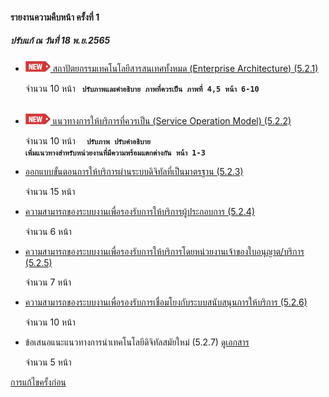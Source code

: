 #### รายงานความคืบหน้า ครั้งที่ 1

##### ปรับแก้ ณ วันที่ 18 พ.ย.2565

- [![new!](/doc/res/new2.png) สถาปัตยกรรมเทคโนโลยีสารสนเทศทั้งหมด (Enterprise Architecture) (5.2.1)](/doc/doc1-20221118/DoBiz-Interim1_Chp_1_20221114.pdf)

	จำนวน 10 หน้า
	<code> <b>ปรับภาพและคำอธิบาย ภาพที่ควรเป็น ภาพที่ 4,5 หน้า 6-10 </b> </code>


- [![new!](/doc/res/new2.png) แนวทางการให้บริการที่ควรเป็น (Service Operation Model) (5.2.2)
    ](/doc/doc1-20221118/DoBiz-Interim1_Chp_2_20221114.pdf)

	จำนวน 10 หน้า
	<code> <b>
	ปรับภาพ ปรับคำอธิบาย เพิ่มแนวทางสำหรับหน่วยงานที่มีความพร้อมแตกต่างกัน หน้า 1-3
	</b> </code>

- [ออกแบบขั้นตอนการให้บริการผ่านระบบดิจิทัลที่เป็นมาตรฐาน (5.2.3)
    ](/doc/doc1-20221114/DoBiz-Interim1_Chp_3_20221114.pdf)

	จำนวน 15 หน้า

- [ความสามารถของระบบงานเพื่อรองรับการให้บริการผู้ประกอบการ (5.2.4)
    ](/doc/doc1-20221114/DoBiz-Interim1_Chp_4_20221114.pdf)

	จำนวน 6 หน้า

- [ความสามารถของระบบงานเพื่อรองรับการให้บริการโดยหน่วยงานเจ้าของใบอนุญาต/บริการ (5.2.5)
    ](/doc/doc1-20221114/DoBiz-Interim1_Chp_5_20221114.pdf)

	จำนวน 7 หน้า

- [ความสามารถของระบบงานเพื่อรองรับการเชื่อมโยงกับระบบสนับสนุนการให้บริการ (5.2.6)
    ](/doc/doc1-20221114/DoBiz-Interim1_Chp_6_20221114.pdf)

	จำนวน 10 หน้า

- ข้อเสนอแนะแนวทางการนําเทคโนโลยีดิจิทัลสมัยใหม่ (5.2.7)
    [ดูเอกสาร](/doc/doc1-20221114/DoBiz-Interim1_Chp_7_20221114.pdf)

	จำนวน 5 หน้า

[การแก้ไขครั้งก่อน](/doc/doc1-20221114/README.md)
